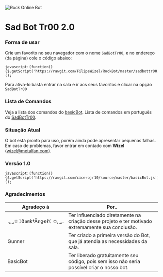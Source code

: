 ![Rock Online Bot](https://i.imgur.com/Q7P44gA.png)

# Sad Bot Tr00 2.0

### Forma de usar

Crie um favorito no seu navegador com o nome `SadBotTr00`, e no endereço (da página) cole o código abaixo: 

```
javascript:(function(){$.getScript('https://rawgit.com/FilipeWizel/RockBot/master/sadbottr00.js');})();
```

Para ativa-lo basta entrar na sala e ir aos seus favoritos e clicar na opção `SadBotTr00` 

### Lista de Comandos

Veja a lista dos comandos do [basicBot](https://github.com/basicBot/source/blob/master/commands.md).
Lista de comandos em português do [SadBotTr00](https://drive.google.com/open?id=0B_JV8EoJAkq-NUtIYU9EeGxab2c).

### Situação Atual

O bot está pronto para uso, porém ainda pode apresentar pequenas falhas.
Em caso de problemas, favor entrar em contado com **Wizel** (wizel@metalfan.com).

### Versão 1.0

```
javascript:(function(){$.getScript('https://rawgit.com/cicerojr10/source/master/basicBot.js');})();
```

### Agradecimentos

|  Agradeço à | Por.. |
| ---------------------- | ----------------- |
|.,¸¸,✩☽∂ลяƙ†Åทǥєℓ☾✩,¸¸,.| Ter influenciado diretamente na criação desse projeto e ter motivado extremamente sua conclusão. |
| Gunner | Ter criado a primeira versão do Bot, que já atendia as necessidades da sala. |
| BasicBot | Ter liberado gratuitamente seu código, pois sem isso não seria possível criar o nosso bot. |
